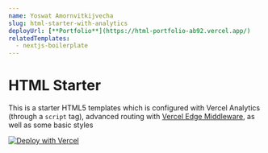```yaml
---
name: Yoswat Amornvitkijvecha
slug: html-starter-with-analytics
deployUrl: [**Portfolio**](https://html-portfolio-ab92.vercel.app/)
relatedTemplates:
  - nextjs-boilerplate
---
```


# HTML Starter

This is a starter HTML5 templates which is configured with Vercel Analytics (through a `script` tag), advanced routing with [Vercel Edge Middleware](https://vercel.com/docs/concepts/functions/edge-middleware), as well as some basic styles

[![Deploy with Vercel](https://vercel.com/button)](https://vercel.com/new/clone?repository-url=https://github.com/vercel/examples/tree/main/solutions/html&project-name=html)
